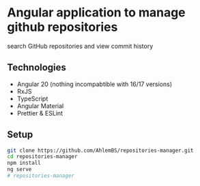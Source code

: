 # Angular application to manage github repositories

search GitHub repositories and view commit history


## Technologies

- Angular  20 (nothing incompabtible with 16/17 versions)
- RxJS  
- TypeScript  
- Angular Material  
- Prettier & ESLint  


## Setup

```bash
git clone https://github.com/AhlemBS/repositories-manager.git
cd repositories-manager
npm install
ng serve
# repositories-manager
